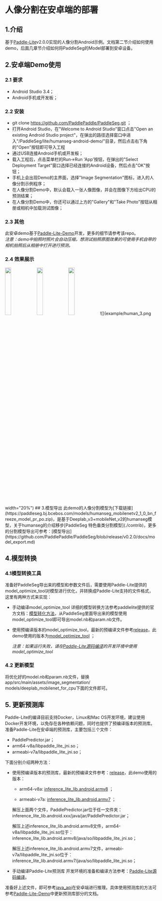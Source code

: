 # 人像分割在安卓端的部署

## 1.介绍
基于[Paddle-Lite](https://github.com/PaddlePaddle/Paddle-Lite)v2.0.0实现的人像分割Android示例。文档第二节介绍如何使用demo，后面几章节介绍如何将PaddleSeg的Model部署到安卓设备。

## 2.安卓端Demo使用

### 2.1 要求
*  Android Studio 3.4；
* Android手机或开发板；

### 2.2 安装
* git clone https://github.com/PaddlePaddle/PaddleSeg.git  ；
* 打开Android Studio，在"Welcome to Android Studio"窗口点击"Open an existing Android Studio project"，在弹出的路径选择窗口中进入"/PaddleSeg/lite/humanseg-android-demo/"目录，然后点击右下角的"Open"按钮即可导入工程
* 通过USB连接Android手机或开发板；
* 载入工程后，点击菜单栏的Run->Run 'App'按钮，在弹出的"Select Deployment Target"窗口选择已经连接的Android设备，然后点击"OK"按钮；
* 手机上会出现Demo的主界面，选择"Image Segmentation"图标，进入的人像分割示例程序；
* 在人像分割Demo中，默认会载入一张人像图像，并会在图像下方给出CPU的预测结果；
* 在人像分割Demo中，你还可以通过上方的"Gallery"和"Take Photo"按钮从相册或相机中加载测试图像；

### 2.3 其他
此安卓demo基于[Paddle-Lite-Demo](https://github.com/PaddlePaddle/Paddle-Lite-Demo)开发，更多的细节请参考该repo。<br>
*注意：demo中拍照时照片会自动压缩，想测试拍照原图效果的可使用手机自带的相机拍照后从相册中打开进行预测。*

### 2.4 效果展示
<img src="(example/human_1.png"  width="20%" >
<img src="(example/human_2.png"  width="20%" >
<img src="(example/human_3.png"  width="20%" >
![](example/human_3.png width="20%")
## 3.模型导出
此demo的人像分割模型为[下载链接](https://paddleseg.bj.bcebos.com/models/humanseg_mobilenetv2_1_0_bn_freeze_model_pr_po.zip)，是基于Deeplab_v3+mobileNet_v2的humanseg模型，关于humanseg的介绍移步[PaddleSeg 特色垂类分割模型](./contrib)，更多的分割模型导出可参考：[模型导出](https://github.com/PaddlePaddle/PaddleSeg/blob/release/v0.2.0/docs/model_export.md)

## 4.模型转换

### 4.1模型转换工具
准备好PaddleSeg导出来的模型和参数文件后，需要使用Paddle-Lite提供的model_optimize_tool对模型进行优化，并转换成Paddle-Lite支持的文件格式，这里有两种方式来实现：

* 手动编译model_optimize_tool
详细的模型转换方法参考paddlelite提供的官方文档：[模型转化方法](https://paddlepaddle.github.io/Paddle-Lite/v2.0.0/model_optimize_tool/)，从PaddleSeg里面导出来的模型使用model_optimize_tool即可导出model.nb和param.nb文件。

* 使用预编译版本的model_optimize_tool，最新的预编译文件参考[release](https://github.com/PaddlePaddle/Paddle-Lite/releases/)，此demo使用的版本为[model_optimize_tool](https://github.com/PaddlePaddle/Paddle-Lite/releases/download/v2.0.0/model_optimize_tool) ；

	*注意：如果运行失败，请在[Paddle-Lite源码编译](https://paddlepaddle.github.io/Paddle-Lite/v2.0.0/source_compile/)的开发环境中使用model_optimize_tool*

### 4.2 更新模型
将优化好的model.nb和param.nb文件，替换app/src/main/assets/image_segmentation/
models/deeplab_mobilenet_for_cpu下面的文件即可。

## 5. 更新预测库
Paddle-Lite的编译目前支持Docker，Linux和Mac OS开发环境，建议使用Docker开发环境，以免存在各种依赖问题，同时也提供了预编译版本的预测库。准备Paddle-Lite在安卓端的预测库，主要包括三个文件：

* PaddlePredictor.jar；
* arm64-v8a/libpaddle_lite_jni.so；
*  armeabi-v7a/libpaddle_lite_jni.so；

下面分别介绍两种方法：

* 使用预编译版本的预测库，最新的预编译文件参考：[release](https://github.com/PaddlePaddle/Paddle-Lite/releases/)，此demo使用的版本：

	* arm64-v8a: [inference_lite_lib.android.armv8](https://github.com/PaddlePaddle/Paddle-Lite/releases/download/v2.0.0/inference_lite_lib.android.armv8.gcc.c++_shared.with_extra.full_publish.tar.gz) ；
	
	* armeabi-v7a: [inference_lite_lib.android.armv7](https://github.com/PaddlePaddle/Paddle-Lite/releases/download/v2.0.0/inference_lite_lib.android.armv7.gcc.c++_shared.with_extra.full_publish.tar.gz) ；

	解压上面两个文件，PaddlePredictor.jar位于任一文件夹：inference_lite_lib.android.xxx/java/jar/PaddlePredictor.jar；
	    
	解压上述inference_lite_lib.android.armv8文件，arm64-v8a/libpaddle_lite_jni.so位于：inference_lite_lib.android.armv8/java/so/libpaddle_lite_jni.so；
	
	解压上述inference_lite_lib.android.armv7文件，armeabi-v7a/libpaddle_lite_jni.so位于：inference_lite_lib.android.armv7/java/so/libpaddle_lite_jni.so；

* 手动编译Paddle-Lite预测库
开发环境的准备和编译方法参考：[Paddle-Lite源码编译](https://paddlepaddle.github.io/Paddle-Lite/v2.0.0/source_compile/)。

准备好上述文件，即可参考[java_api](https://paddlepaddle.github.io/Paddle-Lite/v2.0.0/java_api_doc/)在安卓端进行推理。具体使用预测库的方法可参考[Paddle-Lite-Demo](https://github.com/PaddlePaddle/Paddle-Lite-Demo)中更新预测库部分的文档。
